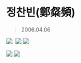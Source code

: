 정찬빈(鄭粲頻)
=============
>2006.04.06


<img src="https://img.shields.io/badge/AWS-232F3E?style=for-the-badge&logo=amazonaws&logoColor=white">&nbsp;
<img src="https://img.shields.io/badge/microsoftazure-0078D4?style=for-the-badge&logo=microsoftazure&logoColor=white">
<img src="https://img.shields.io/badge/Docker-2496ED?style=for-the-badge&logo=docker&logoColor=white">

<img src="https://img.shields.io/badge/Python-3776AB?style=for-the-badge&logo=Python&logoColor=white">

<img src="https://img.shields.io/badge/c++-00599C?style=for-the-badge&logo=cplusplus&logoColor=white">

